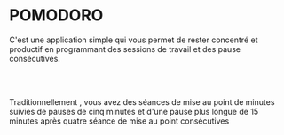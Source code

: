 # POMODORO


<p>C'est une application simple qui vous permet de rester concentré et productif en programmant des sessions de travail et des pause consécutives.</p>
<br>
<br>

<p>Traditionnellement , vous avez des séances de mise au point de minutes suivies de pauses de cinq minutes et d'une pause plus longue de 15 minutes après quatre séance de mise au point consécutives</p>

